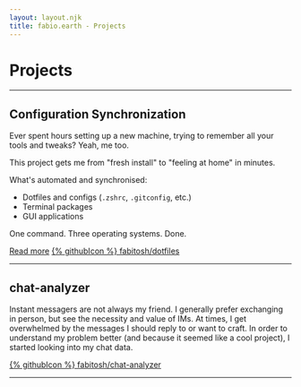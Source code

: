 ```yaml
---
layout: layout.njk
title: fabio.earth - Projects
---
```


# Projects

---

## Configuration Synchronization
Ever spent hours setting up a new machine, trying to remember all your tools and tweaks? Yeah, me too.

This project gets me from "fresh install" to "feeling at home" in minutes.

What's automated and synchronised:
- Dotfiles and configs (`.zshrc`, `.gitconfig`, etc.)
- Terminal packages
- GUI applications

One command. Three operating systems. Done.

<div class="grid">
  <a href="/projects/configuration-synchronization/" role="button">Read more</a>
  <a href="https://github.com/fabitosh/dotfiles" role="button" class="secondary">
    {% githubIcon %} fabitosh/dotfiles
  </a>
</div>

---

## chat-analyzer

Instant messagers are not always my friend. I generally prefer exchanging in person, but see the necessity and value of
IMs. At times, I get overwhelmed by the messages I should reply to or want to craft. In order to understand my problem
better (and because it seemed like a cool project), I started looking into my chat data.

<div class="grid">
  <a href="https://github.com/fabitosh/chat-analyzer" role="button" class="secondary">
    {% githubIcon %} fabitosh/chat-analyzer
  </a>
</div>

---


